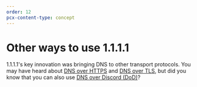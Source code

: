 ```yaml
---
order: 12
pcx-content-type: concept
---
```


# Other ways to use 1.1.1.1

1.1.1.1's key innovation was bringing DNS to other transport protocols. You may have heard about [DNS over HTTPS](/dns-over-https/) and [DNS over TLS](/dns-over-tls/), but did you know that you can also use [DNS over Discord (DoD)](/fun-stuff/dns-over-discord/)?

<DirectoryListing path="/other-ways-to-use"/>